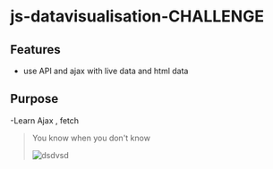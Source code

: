 # js-datavisualisation-CHALLENGE



## Features

- use API and ajax with live data and html data


## Purpose

-Learn Ajax , fetch  






> You know when you don't know
>  
> ![dsdvsd](https://external-content.duckduckgo.com/iu/?u=https%3A%2F%2Fwww.bgsu.edu%2Fcontent%2Fdam%2FBGSU%2Facademics%2Fcomputer-science%2FAdobeStock-294794307.jpeg&f=1&nofb=1"dsdvsd")

